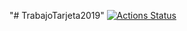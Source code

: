 "# TrabajoTarjeta2019" 
[![Actions Status](https://github.com/NielsenMax/TrabajoTarjeta2019/workflows/PHP+Composer/badge.svg)](https://github.com/NielsenMax/TrabajoTarjeta2019/actions)
